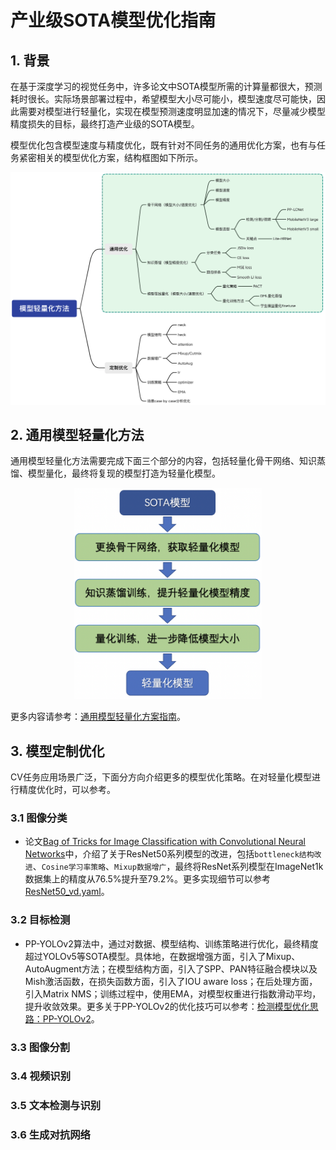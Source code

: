 # 产业级SOTA模型优化指南

## 1. 背景

在基于深度学习的视觉任务中，许多论文中SOTA模型所需的计算量都很大，预测耗时很长。实际场景部署过程中，希望模型大小尽可能小，模型速度尽可能快，因此需要对模型进行轻量化，实现在模型预测速度明显加速的情况下，尽量减少模型精度损失的目标，最终打造产业级的SOTA模型。

模型优化包含模型速度与精度优化，既有针对不同任务的通用优化方案，也有与任务紧密相关的模型优化方案，结构框图如下所示。

<div align="center">
<img src="images/lite_model_framework.png"  width = "1000" />
</div>


## 2. 通用模型轻量化方法

通用模型轻量化方法需要完成下面三个部分的内容，包括轻量化骨干网络、知识蒸馏、模型量化，最终将复现的模型打造为轻量化模型。

<div align="center">
<img src="images/general_lite_model_pipeline.png"  width = "300" />
</div>

更多内容请参考：[通用模型轻量化方案指南](general_lite_model_optimization.md)。


## 3. 模型定制优化

CV任务应用场景广泛，下面分方向介绍更多的模型优化策略。在对轻量化模型进行精度优化时，可以参考。

### 3.1 图像分类

* 论文[Bag of Tricks for Image Classification with Convolutional Neural Networks](https://arxiv.org/abs/1812.01187)中，介绍了关于ResNet50系列模型的改进，包括`bottleneck结构改进`、`Cosine学习率策略`、`Mixup数据增广`，最终将ResNet系列模型在ImageNet1k数据集上的精度从76.5%提升至79.2%。更多实现细节可以参考[ResNet50_vd.yaml](https://github.com/PaddlePaddle/PaddleClas/blob/release/2.3/ppcls/configs/ImageNet/ResNet/ResNet50_vd.yaml)。

### 3.2 目标检测

* PP-YOLOv2算法中，通过对数据、模型结构、训练策略进行优化，最终精度超过YOLOv5等SOTA模型。具体地，在数据增强方面，引入了Mixup、AutoAugment方法；在模型结构方面，引入了SPP、PAN特征融合模块以及Mish激活函数，在损失函数方面，引入了IOU aware loss；在后处理方面，引入Matrix NMS；训练过程中，使用EMA，对模型权重进行指数滑动平均，提升收敛效果。更多关于PP-YOLOv2的优化技巧可以参考：[检测模型优化思路：PP-YOLOv2](./det_ppyolov2_optimization.md)。

### 3.3 图像分割


### 3.4 视频识别


### 3.5 文本检测与识别


### 3.6 生成对抗网络
